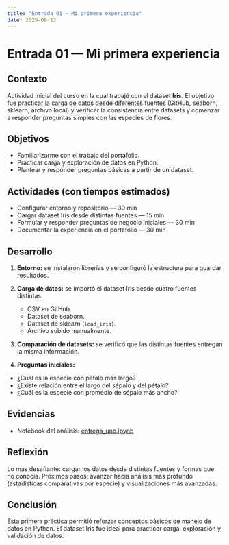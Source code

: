 ```yaml
---
title: "Entrada 01 — Mi primera experiencia"
date: 2025-08-13
---
```


# Entrada 01 — Mi primera experiencia

## Contexto
Actividad inicial del curso en la cual trabajé con el dataset **Iris**.
El objetivo fue practicar la carga de datos desde diferentes fuentes (GitHub, seaborn, sklearn, archivo local) y verificar la consistencia entre datasets y comenzar a responder preguntas simples con las especies de flores. 

## Objetivos
- Familiarizarme con el trabajo del portafolio.
- Practicar carga y exploración de datos en Python.
- Plantear y responder preguntas básicas a partir de un dataset.

## Actividades (con tiempos estimados)
- Configurar entorno y repositorio — 30 min  
- Cargar dataset Iris desde distintas fuentes — 15 min  
- Formular y responder preguntas de negocio iniciales — 30 min  
- Documentar la experiencia en el portafolio — 30 min  

## Desarrollo

1. **Entorno:** se instalaron librerías y se configuró la estructura para guardar resultados.  

2. **Carga de datos:** se importó el dataset Iris desde cuatro fuentes distintas:

   * CSV en GitHub.
   * Dataset de seaborn.
   * Dataset de sklearn (`load_iris`).
   * Archivo subido manualmente.  

3. **Comparación de datasets:** se verificó que las distintas fuentes entregan la misma información.  

4. **Preguntas iniciales:**

* ¿Cuál es la especie con pétalo más largo?
* ¿Existe relación entre el largo del sépalo y del pétalo?
* ¿Cuál es la especie con promedio de sépalo más ancho?  

## Evidencias
   - Notebook del análisis: [entrega_uno.ipynb](uno.ipynb)


## Reflexión
Lo más desafiante: cargar los datos desde distintas fuentes y formas que no conocía.
Próximos pasos: avanzar hacia análisis más profundo (estadísticas comparativas por especie) y visualizaciones más avanzadas.

## Conclusión
Esta primera práctica permitió reforzar conceptos básicos de manejo de datos en Python. El dataset Iris fue ideal para practicar carga, exploración y validación de datos.

